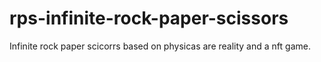 # rps-infinite-rock-paper-scissors
Infinite rock paper scicorrs based on physicas are reality and a nft game.
